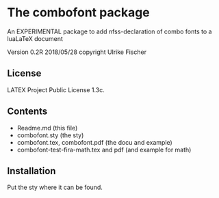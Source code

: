 # The combofont package

An EXPERIMENTAL package to add nfss-declaration of combo fonts to a luaLaTeX document

Version 0.2R 2018/05/28
copyright Ulrike Fischer 


## License

LATEX Project Public License 1.3c.

## Contents

- Readme.md (this file)
- combofont.sty (the sty)
- combofont.tex, combofont.pdf (the docu and example)
- combofont-test-fira-math.tex and pdf (and example for math)


## Installation

Put the sty where it can be found.

